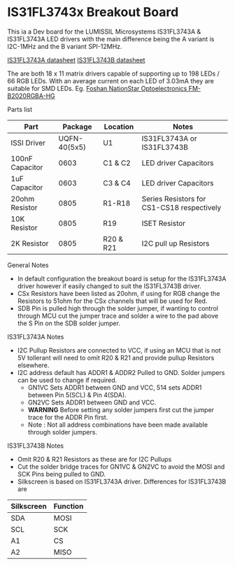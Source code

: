 
# IS31FL3743x Breakout Board

This ia a Dev board for the LUMISSIL Microsystems IS31FL3743A & IS31FL3743A LED drivers with the main difference being the A variant is I2C-1MHz and the B variant SPI-12MHz.

[IS31FL3743A datasheet](https://www.lumissil.com/assets/pdf/core/IS31FL3743A_DS.pdf)
[IS31FL3743B datasheet](https://www.lumissil.com/assets/pdf/core/IS31FL3743B_DS.pdf)

The are both 18 x 11 matrix drivers capable of supporting up to 198 LEDs / 66 RGB LEDs.
With an average current on each LED of 3.03mA they are suitable for SMD LEDs.
Eg. [Foshan NationStar Optoelectronics FM-B2020RGBA-HG ](https://lcsc.com/product-detail/Light-Emitting-Diodes-LED_Foshan-NationStar-Optoelectronics-FM-B2020RGBA-HG_C108793.html )

Parts list

| Part | Package | Location | Notes |
|------|---------|----------|-------|
| ISSI Driver | UQFN-40(5x5) | U1 | IS31FL3743A or IS31FL3743B |
| 100nF Capacitor | 0603 | C1 & C2 | LED driver Capacitors |
| 1uF Capacitor | 0603 | C3 & C4 | LED driver Capacitors |
| 20ohm Resistor | 0805 | R1-R18 | Series Resistors for CS1-CS18 respectively |
| 10K Resistor | 0805 | R19 | ISET Resistor |
| 2K Resistor | 0805 | R20 & R21 | I2C pull up Resistors |

General Notes
- In default configuration the breakout board is setup for the IS31FL3743A driver however if easily changed to suit the IS31FL3743B driver. 
- CSx Resistors have been listed as 20ohm, if using for RGB change the Resistors to 51ohm for the CSx channels that will be used for Red.
- SDB Pin is pulled high through the solder jumper, if wanting to control through MCU cut the jumper trace and solder a wire to the pad above the S Pin on the SDB solder jumper.

IS31FL3743A Notes
- I2C Pullup Resistors are connected to VCC, if using an MCU that is not 5V tollerant will need to omit R20 & R21 and provide pullup Resistors elsewhere.
- I2C address default has ADDR1 & ADDR2 Pulled to GND. Solder jumpers can be used to change if required.
    - GN1VC Sets ADDR1 between GND and VCC, 514 sets ADDR1 between Pin 5(SCL) & Pin 4(SDA).
    - GN2VC Sets ADDR1 between GND and VCC.
    - **WARNING** Before setting any solder jumpers first cut the jumper trace for the ADDR Pin first.
    - Note : Not all address combinations have been made available through solder jumpers. 

IS31FL3743B Notes
- Omit R20 & R21 Resistors as these are for I2C Pullups
- Cut the solder bridge traces for GN1VC & GN2VC to avoid the MOSI and SCK Pins being pulled to GND.
- Silkscreen is based on IS31FL3743A driver. Differences for IS31FL3743B are

| Silkscreen | Function |
|------------|----------|
| SDA | MOSI |
| SCL | SCK |
| A1 | CS |
| A2 | MISO |
